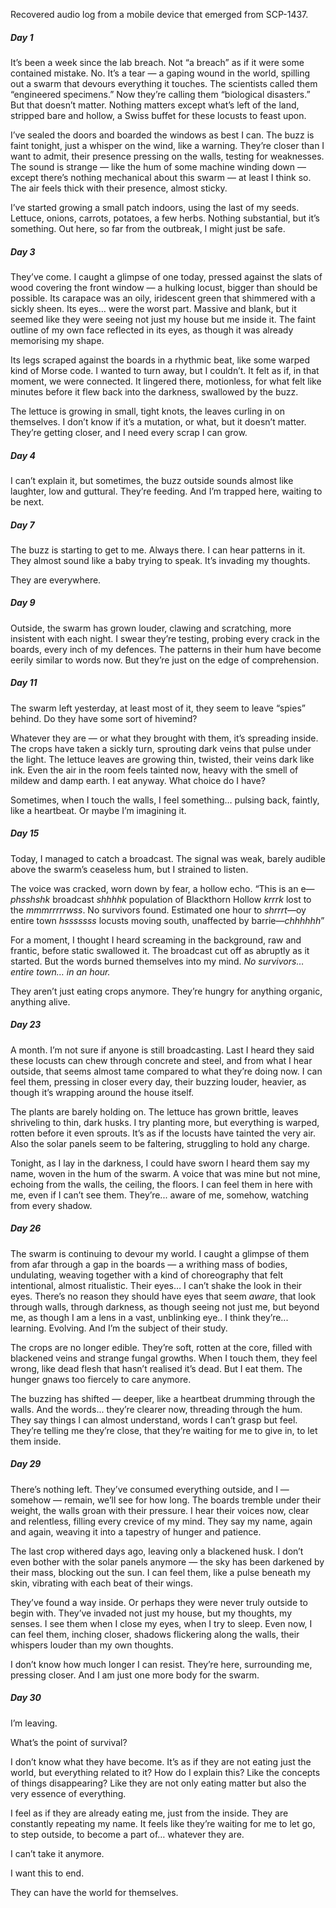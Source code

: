 Recovered audio log from a mobile device that emerged from SCP-1437.


##### Day 1  
  
It’s been a week since the lab breach. Not “a breach” as if it were some contained mistake. No. It’s a tear — a gaping wound in the world, spilling out a swarm that devours everything it touches. The scientists called them “engineered specimens.” Now they’re calling them “biological disasters.” But that doesn’t matter. Nothing matters except what’s left of the land, stripped bare and hollow, a Swiss buffet for these locusts to feast upon.  

I’ve sealed the doors and boarded the windows as best I can. The buzz is faint tonight, just a whisper on the wind, like a warning. They’re closer than I want to admit, their presence pressing on the walls, testing for weaknesses. The sound is strange — like the hum of some machine winding down — except there’s nothing mechanical about this swarm — at least I think so. The air feels thick with their presence, almost sticky. 

I’ve started growing a small patch indoors, using the last of my seeds. Lettuce, onions, carrots, potatoes, a few herbs. Nothing substantial, but it’s something. Out here, so far from the outbreak, I might just be safe.
  

##### Day 3  
  
They’ve come. I caught a glimpse of one today, pressed against the slats of wood covering the front window — a hulking locust, bigger than should be possible. Its carapace was an oily, iridescent green that shimmered with a sickly sheen. Its eyes… were the worst part. Massive and blank, but it seemed like they were seeing not just my house but me inside it. The faint outline of my own face reflected in its eyes, as though it was already memorising my shape.

Its legs scraped against the boards in a rhythmic beat, like some warped kind of Morse code. I wanted to turn away, but I couldn’t. It felt as if, in that moment, we were connected. It lingered there, motionless, for what felt like minutes before it flew back into the darkness, swallowed by the buzz. 
  
The lettuce is growing in small, tight knots, the leaves curling in on themselves. I don’t know if it’s a mutation, or what, but it doesn’t matter. They’re getting closer, and I need every scrap I can grow.  


##### Day 4

I can’t explain it, but sometimes, the buzz outside sounds almost like laughter, low and guttural. They’re feeding. And I’m trapped here, waiting to be next.  
  
  
##### Day 7  

The buzz is starting to get to me. Always there. I can hear patterns in it. They almost sound like a baby trying to speak. It’s invading my thoughts. 

They are everywhere.


##### Day 9

Outside, the swarm has grown louder, clawing and scratching, more insistent with each night. I swear they’re testing, probing every crack in the boards, every inch of my defences. The patterns in their hum have become eerily similar to words now. But they’re just on the edge of comprehension.
  
  
##### Day 11

The swarm left yesterday, at least most of it, they seem to leave “spies” behind. Do they have some sort of hivemind?
  
Whatever they are — or what they brought with them, it’s spreading inside. The crops have taken a sickly turn, sprouting dark veins that pulse under the light. The lettuce leaves are growing thin, twisted, their veins dark like ink. Even the air in the room feels tainted now, heavy with the smell of mildew and damp earth. I eat anyway. What choice do I have?

Sometimes, when I touch the walls, I feel something… pulsing back, faintly, like a heartbeat. Or maybe I’m imagining it.


##### Day 15

Today, I managed to catch a broadcast. The signal was weak, barely audible above the swarm’s ceaseless hum, but I strained to listen.  
  
The voice was cracked, worn down by fear, a hollow echo. “This is an e—*phsshshk* broadcast *shhhhk* population of Blackthorn Hollow *krrrk* lost to the *mmmrrrrrwss*. No survivors found. Estimated one hour to *shrrrt*—oy entire town *hsssssss* locusts moving south, unaffected by barrie—*chhhhhh*”  
  
For a moment, I thought I heard screaming in the background, raw and frantic, before static swallowed it. The broadcast cut off as abruptly as it started. But the words burned themselves into my mind. *No survivors… entire town… in an hour.*
  
They aren’t just eating crops anymore. They’re hungry for anything organic, anything alive.  
  
  
##### Day 23
  
A month. I’m not sure if anyone is still broadcasting. Last I heard they said these locusts can chew through concrete and steel, and from what I hear outside, that seems almost tame compared to what they’re doing now. I can feel them, pressing in closer every day, their buzzing louder, heavier, as though it’s wrapping around the house itself.
  
The plants are barely holding on. The lettuce has grown brittle, leaves shriveling to thin, dark husks. I try planting more, but everything is warped, rotten before it even sprouts. It’s as if the locusts have tainted the very air. Also the solar panels seem to be faltering, struggling to hold any charge.  
  
Tonight, as I lay in the darkness, I could have sworn I heard them say my name, woven in the hum of the swarm. A voice that was mine but not mine, echoing from the walls, the ceiling, the floors. I can feel them in here with me, even if I can’t see them. They’re... aware of me, somehow, watching from every shadow.  

  
##### Day 26
  
The swarm is continuing to devour my world. I caught a glimpse of them from afar through a gap in the boards — a writhing mass of bodies, undulating, weaving together with a kind of choreography that felt intentional, almost ritualistic. Their eyes… I can’t shake the look in their eyes. There’s no reason they should have eyes that seem _aware_, that look through walls, through darkness, as though seeing not just me, but beyond me, as though I am a lens in a vast, unblinking eye.. I think they’re... learning. Evolving. And I’m the subject of their study.  
  
The crops are no longer edible. They’re soft, rotten at the core, filled with blackened veins and strange fungal growths. When I touch them, they feel wrong, like dead flesh that hasn’t realised it’s dead. But I eat them. The hunger gnaws too fiercely to care anymore.  
  
The buzzing has shifted — deeper, like a heartbeat drumming through the walls. And the words... they’re clearer now, threading through the hum. They say things I can almost understand, words I can’t grasp but feel. They’re telling me they’re close, that they’re waiting for me to give in, to let them inside.  
  
  
##### Day 29  
  
There’s nothing left. They’ve consumed everything outside, and I — somehow — remain, we’ll see for how long. The boards tremble under their weight, the walls groan with their pressure. I hear their voices now, clear and relentless, filling every crevice of my mind. They say my name, again and again, weaving it into a tapestry of hunger and patience.  
  
The last crop withered days ago, leaving only a blackened husk. I don’t even bother with the solar panels anymore — the sky has been darkened by their mass, blocking out the sun. I can feel them, like a pulse beneath my skin, vibrating with each beat of their wings.  
  
They’ve found a way inside. Or perhaps they were never truly outside to begin with. They’ve invaded not just my house, but my thoughts, my senses. I see them when I close my eyes, when I try to sleep. Even now, I can feel them, inching closer, shadows flickering along the walls, their whispers louder than my own thoughts.  
  
I don’t know how much longer I can resist. They’re here, surrounding me, pressing closer. And I am just one more body for the swarm.


##### Day 30

I’m leaving.

What’s the point of survival?

I don’t know what they have become. It’s as if they are not eating just the world, but everything related to it? How do I explain this? Like the concepts of things disappearing? Like they are not only eating matter but also the very essence of everything.

I feel as if they are already eating me, just from the inside. They are constantly repeating my name. It feels like they’re waiting for me to let go, to step outside, to become a part of… whatever they are.

I can’t take it anymore.

I want this to end.

They can have the world for themselves.